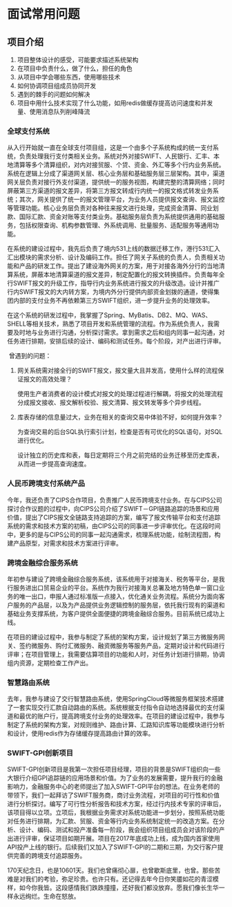 # 面试常用问题

## 项目介绍

1. 项目整体设计的感受，可能要求描述系统架构
2. 在项目中负责什么，做了什么，担任的角色
3. 从项目中学会哪些东西，使用哪些技术
4. 如何协调项目组成员协同开发
5. 遇到的棘手的问题如何解决
6. 项目中用什么技术实现了什么功能，如用redis做缓存提高访问速度和并发量、使用消息队列削峰降流



### 全球支付系统

​		从入行开始就一直在全球支付项目组，这是一个由多个子系统构成的统一支付系统，负责处理我行支付类相关业务。系统对外对接SWIFT、人民银行、汇丰、本地清算等多个清算组织，对内对接贸服、个贷、资金、外汇等多个行内业务系统。系统在逻辑上分成了渠道网关层、核心业务层和基础服务层三层架构。其中，渠道网关层负责对接行外支付渠道，提供统一的服务视图，构建完整的清算网络；同时屏蔽第三方渠道的报文差异，将第三方报文转成行内统一的报文格式转发业务系统；其次，网关提供了统一的报文管理平台，为业务人员提供报文查询、报文监控等管理功能。核心业务层负责对各种往来报文进行处理，完成资金清算、同业划款、国际汇款、资金对账等支付类业务。基础服务层负责为系统提供通用的基础服务，包括权限查询、机构参数管理、外系统调用、批量服务、适配服务等通用功能。

​		在系统的建设过程中，我先后负责了境内531上线的数据迁移工作，港行531汇入汇出模块的需求分析、设计及编码工作。担任了网关子系统的负责人，负责相关功能和产品的研发工作。提出了建设海外网关的方案，用于对接各海外分行的当地清算系统，屏蔽本地清算渠道的报文差异，制定配置化的报文转换插件。负责每年全行SWIFT报文的升级工作，指导行内业务系统进行报文的升级改造。设计并推广行内SWIFT报文的大内转方案，为境内外分行提供内部资金划拨的通道，使得集团内部的支付业务不再依赖第三方SWIFT组织，进一步提升业务的处理效率。

​		在这个系统的研发过程中，我掌握了Spring、MyBatis、DB2、MQ、WAS、SHELL等相关技术，熟悉了项目开发和系统管理的流程。作为系统负责人，我需要及时地与业务进行沟通，分析探讨需求。拿到需求之后和组内同事一起沟通，对任务进行排期，安排后续的设计、编码和测试任务。每个阶段，对产出进行评审。

​		曾遇到的问题：

1. 网关系统需对接全行的SWIFT报文，报文量大且并发高，使用什么样的流程保证报文的高效处理？

   使用生产者消费者的设计模式对报文的处理过程进行解耦，将报文的处理流程分成报文接收、报文解析校验、报文清算、报文转发等多个异步线程。

2. 库表存储的信息量过大，业务在相关的查询交易中体验不好，如何提升效率？

   为查询交易的后台SQL执行索引计划，检查是否有可优化的SQL语句，对SQL进行优化。

   设计独立的历史库和表，每日定期将三个月之前完结的业务迁移至历史库表，从而进一步提高查询速度。



### 人民币跨境支付系统产品

今年，我还负责了CIPS合作项目，负责推广人民币跨境支付业务。在与CIPS公司探讨合作议题的过程中，向CIPS公司介绍了SWIFT－GPI链路追踪的场景和应用价值，提出了CIPS报文全链路支持追踪的方案，编写了报文传输平台和支付追踪系统的需求和技术方案的初稿，由CIPS公司的同事进一步评审优化。在这段时间中，更多的是与CIPS公司的同事一起沟通需求，梳理系统功能，绘制流程图，构建产品原型，对需求和技术方案进行评审。

### 跨境金融综合服务系统

年初参与建设了跨境金融综合服务系统，该系统用于对接海关、税务等平台，是我行服务进出口贸易企业的平台。系统作为我行对接海关总署及地方特色单一窗口业务的唯一出口，申报人通过标准版一点接入，优化通关业务流程。系统分为面向客户服务的产品层，以及为产品提供业务逻辑控制的服务层，依托我行现有的渠道和基础业务支撑系统，为客户提供全面便捷的跨境金融综合服务。目前系统已成功上线。

在项目的建设过程中，我参与制定了系统的架构方案，设计规划了第三方微服务网关、签约微服务、购付汇微服务、融资微服务等服务产品，定期对设计和代码进行评审；在项目管理上，我需要估算项目的功能和人时，对任务计划进行排期，协调组内资源，定期检查工作产出。



### 智慧路由系统

去年，我参与建设了交行智慧路由系统，使用SpringCloud等微服务框架技术搭建了一套实现交行汇款自动路由的系统。系统根据支付指令自动地选择最优的支付渠道和最优的账户行，提高跨境支付业务的处理效率。在项目的建设过程中，我参与制定了系统的架构方案，对规则维护、路由计算、汇路知识库等功能模块进行分析和设计，使用redis作为存储缓存提高路由计算的效率。



### SWIFT-GPI创新项目

SWIFT-GPI创新项目是我第一次担任项目经理，项目的背景是SWIFT组织向一些大银行介绍GPI追踪链的应用场景和价值。为了业务的发展需要，提升我行的金融影响力，金融服务中心的老师提出了加入SWIFT-GPI平台的想法。在业务老师的带领下，我们一起拜访了SWIFT服务商，商讨业务流程，对项目的可行性和价值进行分析探讨。编写了可行性分析报告和技术方案，经过行内技术专家的评审后，该项目得以立项。立项后，我根据业务需求对系统功能进一步划分，按照系统功能对任务进行排期，为汇款、贸服、资金等行内业务系统制定统一的改造方案。在分析、设计、编码、测试和投产准备每一阶段，我会组织项目组成员会对该阶段的产出进行评审，保证项目如期开展。项目在2017年底成功上线，成为国内首家使用API投产上线的银行。后续我们又加入了SWIFT-GPI的二期和三期，为交行客户提供完善的跨境支付追踪服务。

170天纪念日，也是10601天。我们也曾痛彻心扉，也曾歇斯底里，也曾。那些苦难是对我们的考验，弥足珍贵。也许只有。还记得去年今日你笑靥如花的青涩模样，如今你我皆。这段感情我们跌跌撞撞，还好我们都没放弃。愿我们像长生华一样永远绚烂。生命在怒放。












